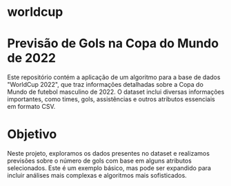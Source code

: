 # worldcup

# Previsão de Gols na Copa do Mundo de 2022
Este repositório contém a aplicação de um algoritmo para a base de dados "WorldCup 2022", que traz informações detalhadas sobre a Copa do Mundo de futebol masculino de 2022. O dataset inclui diversas informações importantes, como times, gols, assistências e outros atributos essenciais em formato CSV.

# Objetivo
Neste projeto, exploramos os dados presentes no dataset e realizamos previsões sobre o número de gols com base em alguns atributos selecionados. Este é um exemplo básico, mas pode ser expandido para incluir análises mais complexas e algoritmos mais sofisticados.
